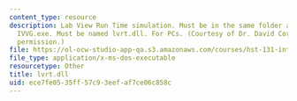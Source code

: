 ```yaml
---
content_type: resource
description: Lab View Run Time simulation. Must be in the same folder as IV.exe and
  IVVG.exe. Must be named lvrt.dll. For PCs. (Courtesy of Dr. David Corey. Used with
  permission.)
file: https://ol-ocw-studio-app-qa.s3.amazonaws.com/courses/hst-131-introduction-to-neuroscience-fall-2005/ece7fe0535ff57c93eefaf7ce06c858c_lvrt.dll
file_type: application/x-ms-dos-executable
resourcetype: Other
title: lvrt.dll
uid: ece7fe05-35ff-57c9-3eef-af7ce06c858c
---
```

